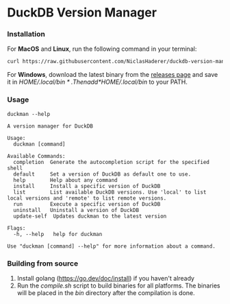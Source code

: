 # DuckDB Version Manager

### Installation

For **MacOS** and **Linux**, run the following command in your terminal:

```bash
curl https://raw.githubusercontent.com/NiclasHaderer/duckdb-version-manager/main/install.sh -s | /bin/bash
```

For **Windows**, download the latest binary from
the [releases page](https://github.com/NiclasHaderer/duckdb-version-manager/releases) and save it in *$HOME/.local/bin*.
Then add *$HOME/.local/bin* to your PATH.

### Usage

```
duckman --help

A version manager for DuckDB

Usage:
  duckman [command]

Available Commands:
  completion  Generate the autocompletion script for the specified shell
  default     Set a version of DuckDB as default one to use.
  help        Help about any command
  install     Install a specific version of DuckDB
  list        List available DuckDB versions. Use 'local' to list local versions and 'remote' to list remote versions.
  run         Execute a specific version of DuckDB
  uninstall   Uninstall a version of DuckDB
  update-self  Updates duckman to the latest version

Flags:
  -h, --help   help for duckman

Use "duckman [command] --help" for more information about a command.
```

### Building from source

1. Install golang (https://go.dev/doc/install) if you haven't already
2. Run the *compile.sh* script to build binaries for all platforms. The binaries will be placed in the *bin* directory
   after the compilation is done.